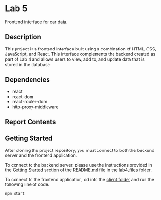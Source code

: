 # Lab 5

Frontend interface for car data.

## Description

This project is a frontend interface built using a combination of HTML, CSS, JavaScript, and React. This interface complements the backend created as part of Lab 4 and allows users to view, add to, and update data that is stored in the database

## Dependencies

* react
* react-dom
* react-router-dom
* http-proxy-middleware

## Report Contents

## Getting Started

After cloning the project repository, you must connect to both the backend server and the frontend application. 

To connect to the backend server, please use the instructions provided in the [Getting Started](https://github.com/AdinaScheinfeld/CISC3140/tree/main/lab4_files#getting-started) section of the [README.md](../lab4_files/README.md) file in the [lab4_files](../lab4_files/) folder.

To connect to the frontend application, cd into the [client folder](./client/) and run the following line of code.

```
npm start
```